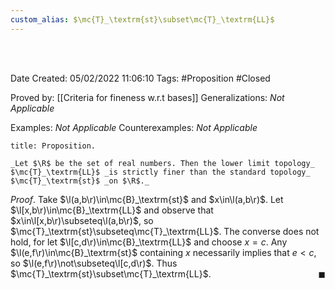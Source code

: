 ```yaml
---
custom_alias: $\mc{T}_\textrm{st}\subset\mc{T}_\textrm{LL}$
---
```


<br />
<br />

Date Created: 05/02/2022 11:06:10
Tags: #Proposition #Closed 

Proved by: [[Criteria for fineness w.r.t bases]]
Generalizations: _Not Applicable_

Examples: _Not Applicable_
Counterexamples: _Not Applicable_

``` ad-Proposition
title: Proposition.

_Let $\R$ be the set of real numbers. Then the lower limit topology_ $\mc{T}_\textrm{LL}$ _is strictly finer than the standard topology_ $\mc{T}_\textrm{st}$ _on $\R$._

```

_Proof_. Take $\l(a,b\r)\in\mc{B}_\textrm{st}$ and $x\in\l(a,b\r)$. Let $\l[x,b\r)\in\mc{B}_\textrm{LL}$ and observe that $x\in\l[x,b\r)\subseteq\l(a,b\r)$, so $\mc{T}_\textrm{st}\subseteq\mc{T}_\textrm{LL}$. The converse does not hold, for let $\l[c,d\r)\in\mc{B}_\textrm{LL}$ and choose $x=c$. Any $\l(e,f\r)\in\mc{B}_\textrm{st}$ containing $x$ necessarily implies that $e<c$, so $\l(e,f\r)\not\subseteq\l[c,d\r)$. Thus $\mc{T}_\textrm{st}\subset\mc{T}_\textrm{LL}$.<span style="float:right;">$\blacksquare$</span>
